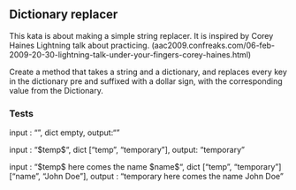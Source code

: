 ## Dictionary replacer

This kata is about making a simple string replacer. It is inspired by Corey Haines Lightning talk about practicing. (aac2009.confreaks.com/06-feb-2009-20-30-lightning-talk-under-your-fingers-corey-haines.html)

Create a method that takes a string and a dictionary, and replaces every key in the dictionary pre and suffixed with a dollar sign, with the corresponding value from the Dictionary.

### Tests

input : “”, dict empty, output:“”

input : “\$temp\$“, dict [“temp”, “temporary”], output: “temporary”

input : “\$temp\$ here comes the name \$name\$“, dict [“temp”, “temporary”] [“name”, “John Doe”], output : “temporary here comes the name John Doe”
